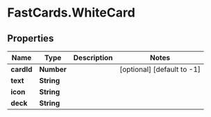 # FastCards.WhiteCard

## Properties

Name | Type | Description | Notes
------------ | ------------- | ------------- | -------------
**cardId** | **Number** |  | [optional] [default to -1]
**text** | **String** |  | 
**icon** | **String** |  | 
**deck** | **String** |  | 


